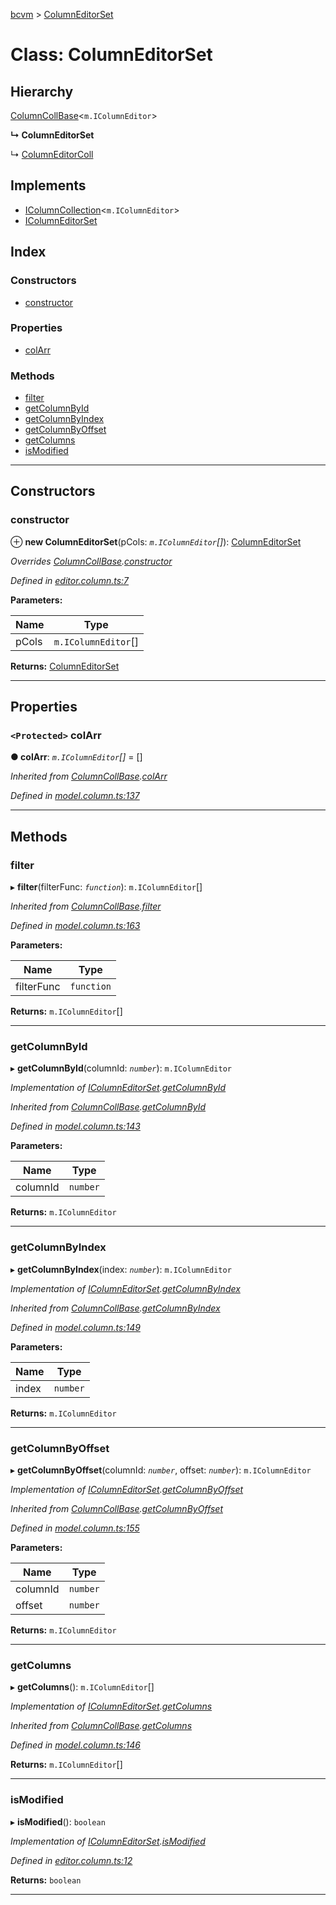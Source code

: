 [bcvm](../README.md) > [ColumnEditorSet](../classes/columneditorset.md)

# Class: ColumnEditorSet

## Hierarchy

 [ColumnCollBase](columncollbase.md)<`m.IColumnEditor`>

**↳ ColumnEditorSet**

↳  [ColumnEditorColl](columneditorcoll.md)

## Implements

* [IColumnCollection](../interfaces/icolumncollection.md)<`m.IColumnEditor`>
* [IColumnEditorSet](../interfaces/icolumneditorset.md)

## Index

### Constructors

* [constructor](columneditorset.md#constructor)

### Properties

* [colArr](columneditorset.md#colarr)

### Methods

* [filter](columneditorset.md#filter)
* [getColumnById](columneditorset.md#getcolumnbyid)
* [getColumnByIndex](columneditorset.md#getcolumnbyindex)
* [getColumnByOffset](columneditorset.md#getcolumnbyoffset)
* [getColumns](columneditorset.md#getcolumns)
* [isModified](columneditorset.md#ismodified)

---

## Constructors

<a id="constructor"></a>

###  constructor

⊕ **new ColumnEditorSet**(pCols: *`m.IColumnEditor`[]*): [ColumnEditorSet](columneditorset.md)

*Overrides [ColumnCollBase](columncollbase.md).[constructor](columncollbase.md#constructor)*

*Defined in [editor.column.ts:7](https://github.com/boardwalktech/Boardwalk-Client-Virtual-Machine-JS/blob/bd51c2e/typescript/src/editor.column.ts#L7)*

**Parameters:**

| Name | Type |
| ------ | ------ |
| pCols | `m.IColumnEditor`[] |

**Returns:** [ColumnEditorSet](columneditorset.md)

___

## Properties

<a id="colarr"></a>

### `<Protected>` colArr

**● colArr**: *`m.IColumnEditor`[]* =  []

*Inherited from [ColumnCollBase](columncollbase.md).[colArr](columncollbase.md#colarr)*

*Defined in [model.column.ts:137](https://github.com/boardwalktech/Boardwalk-Client-Virtual-Machine-JS/blob/bd51c2e/typescript/src/model.column.ts#L137)*

___

## Methods

<a id="filter"></a>

###  filter

▸ **filter**(filterFunc: *`function`*): `m.IColumnEditor`[]

*Inherited from [ColumnCollBase](columncollbase.md).[filter](columncollbase.md#filter)*

*Defined in [model.column.ts:163](https://github.com/boardwalktech/Boardwalk-Client-Virtual-Machine-JS/blob/bd51c2e/typescript/src/model.column.ts#L163)*

**Parameters:**

| Name | Type |
| ------ | ------ |
| filterFunc | `function` |

**Returns:** `m.IColumnEditor`[]

___
<a id="getcolumnbyid"></a>

###  getColumnById

▸ **getColumnById**(columnId: *`number`*): `m.IColumnEditor`

*Implementation of [IColumnEditorSet](../interfaces/icolumneditorset.md).[getColumnById](../interfaces/icolumneditorset.md#getcolumnbyid)*

*Inherited from [ColumnCollBase](columncollbase.md).[getColumnById](columncollbase.md#getcolumnbyid)*

*Defined in [model.column.ts:143](https://github.com/boardwalktech/Boardwalk-Client-Virtual-Machine-JS/blob/bd51c2e/typescript/src/model.column.ts#L143)*

**Parameters:**

| Name | Type |
| ------ | ------ |
| columnId | `number` |

**Returns:** `m.IColumnEditor`

___
<a id="getcolumnbyindex"></a>

###  getColumnByIndex

▸ **getColumnByIndex**(index: *`number`*): `m.IColumnEditor`

*Implementation of [IColumnEditorSet](../interfaces/icolumneditorset.md).[getColumnByIndex](../interfaces/icolumneditorset.md#getcolumnbyindex)*

*Inherited from [ColumnCollBase](columncollbase.md).[getColumnByIndex](columncollbase.md#getcolumnbyindex)*

*Defined in [model.column.ts:149](https://github.com/boardwalktech/Boardwalk-Client-Virtual-Machine-JS/blob/bd51c2e/typescript/src/model.column.ts#L149)*

**Parameters:**

| Name | Type |
| ------ | ------ |
| index | `number` |

**Returns:** `m.IColumnEditor`

___
<a id="getcolumnbyoffset"></a>

###  getColumnByOffset

▸ **getColumnByOffset**(columnId: *`number`*, offset: *`number`*): `m.IColumnEditor`

*Implementation of [IColumnEditorSet](../interfaces/icolumneditorset.md).[getColumnByOffset](../interfaces/icolumneditorset.md#getcolumnbyoffset)*

*Inherited from [ColumnCollBase](columncollbase.md).[getColumnByOffset](columncollbase.md#getcolumnbyoffset)*

*Defined in [model.column.ts:155](https://github.com/boardwalktech/Boardwalk-Client-Virtual-Machine-JS/blob/bd51c2e/typescript/src/model.column.ts#L155)*

**Parameters:**

| Name | Type |
| ------ | ------ |
| columnId | `number` |
| offset | `number` |

**Returns:** `m.IColumnEditor`

___
<a id="getcolumns"></a>

###  getColumns

▸ **getColumns**(): `m.IColumnEditor`[]

*Implementation of [IColumnEditorSet](../interfaces/icolumneditorset.md).[getColumns](../interfaces/icolumneditorset.md#getcolumns)*

*Inherited from [ColumnCollBase](columncollbase.md).[getColumns](columncollbase.md#getcolumns)*

*Defined in [model.column.ts:146](https://github.com/boardwalktech/Boardwalk-Client-Virtual-Machine-JS/blob/bd51c2e/typescript/src/model.column.ts#L146)*

**Returns:** `m.IColumnEditor`[]

___
<a id="ismodified"></a>

###  isModified

▸ **isModified**(): `boolean`

*Implementation of [IColumnEditorSet](../interfaces/icolumneditorset.md).[isModified](../interfaces/icolumneditorset.md#ismodified)*

*Defined in [editor.column.ts:12](https://github.com/boardwalktech/Boardwalk-Client-Virtual-Machine-JS/blob/bd51c2e/typescript/src/editor.column.ts#L12)*

**Returns:** `boolean`

___


